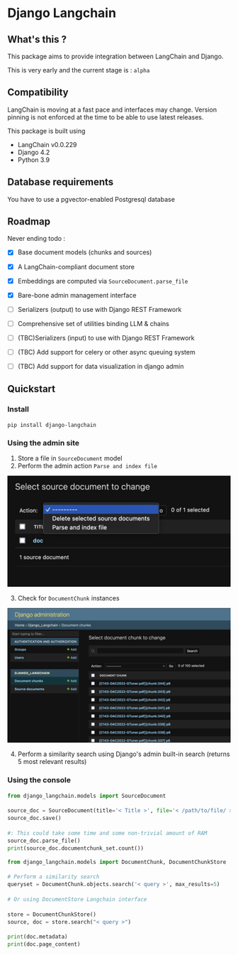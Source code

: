 # Django Langchain

## What's this ?

This package aims to provide integration between LangChain and Django.

This is very early and the current stage is : `alpha`

## Compatibility

LangChain is moving at a fast pace and interfaces may change.
Version pinning is not enforced at the time to be able to use latest releases.

This package is built using 

- LangChain v0.0.229
- Django 4.2
- Python 3.9

## Database requirements

You have to use a pgvector-enabled Postgresql database


## Roadmap

Never ending todo : 

- [X] Base document models (chunks and sources)
- [X] A LangChain-compliant document store 
- [X] Embeddings are computed via `SourceDocument.parse_file`
- [X] Bare-bone admin management interface
- [ ] Serializers (output) to use with Django REST Framework
- [ ] Comprehensive set of utilities binding LLM & chains
- [ ] (TBC)Serializers (input) to use with Django REST Framework
- [ ] (TBC) Add support for celery or other async queuing system
- [ ] (TBC) Add support for data visualization in django admin


## Quickstart

### Install

```shell
pip install django-langchain
```

### Using the admin site

1. Store a file in `SourceDocument` model
2. Perform the admin action `Parse and index file`

![](docs/assets/parse-and-index.jpg)

3. Check for `DocumentChunk` instances

![](docs/assets/documentchunk-instances.jpg)

4. Perform a similarity search using Django's admin built-in search (returns 5 most relevant results)


### Using the console

```python
from django_langchain.models import SourceDocument

source_doc = SourceDocument(title='< Title >', file='< /path/to/file/ >')
source_doc.save()

#: This could take some time and some non-trivial amount of RAM
source_doc.parse_file()
print(source_doc.documentchunk_set.count())
```

```python
from django_langchain.models import DocumentChunk, DocumentChunkStore

# Perform a similarity search
queryset = DocumentChunk.objects.search('< query >', max_results=5)

# Or using DocumentStore Langchain interface

store = DocumentChunkStore()
source, doc = store.search("< query >")

print(doc.metadata)
print(doc.page_content)
```
